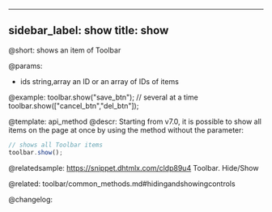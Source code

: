 
---
sidebar_label: show
title: show
---          

@short: shows an item of Toolbar


@params:
- ids 		string,array		an ID or an array of IDs of items



@example:
toolbar.show("save_btn");
// several at a time
toolbar.show(["cancel_btn","del_btn"]);


@template: api_method
@descr:
Starting from v7.0, it is possible to show all items on the page at once by using the method without the parameter:

~~~js
// shows all Toolbar items
toolbar.show();
~~~

@relatedsample: https://snippet.dhtmlx.com/cldp89u4	Toolbar. Hide/Show

@related: toolbar/common_methods.md#hidingandshowingcontrols

@changelog:


